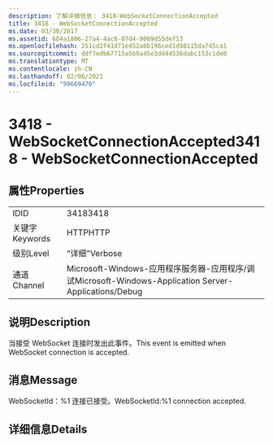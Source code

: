 ```yaml
---
description: 了解详细信息： 3418-WebSocketConnectionAccepted
title: 3418 - WebSocketConnectionAccepted
ms.date: 03/30/2017
ms.assetid: 684a1806-27a4-4ac8-87d4-9089d55def13
ms.openlocfilehash: 251cd2f41d71e452a6b196ced1d98115da745ca1
ms.sourcegitcommit: ddf7edb67715a5b9a45e3dd44536dabc153c1de0
ms.translationtype: MT
ms.contentlocale: zh-CN
ms.lasthandoff: 02/06/2021
ms.locfileid: "99669470"
---
```

# <a name="3418---websocketconnectionaccepted"></a><span data-ttu-id="69fc3-103">3418 - WebSocketConnectionAccepted</span><span class="sxs-lookup"><span data-stu-id="69fc3-103">3418 - WebSocketConnectionAccepted</span></span>

## <a name="properties"></a><span data-ttu-id="69fc3-104">属性</span><span class="sxs-lookup"><span data-stu-id="69fc3-104">Properties</span></span>  
  
|||  
|-|-|  
|<span data-ttu-id="69fc3-105">ID</span><span class="sxs-lookup"><span data-stu-id="69fc3-105">ID</span></span>|<span data-ttu-id="69fc3-106">3418</span><span class="sxs-lookup"><span data-stu-id="69fc3-106">3418</span></span>|  
|<span data-ttu-id="69fc3-107">关键字</span><span class="sxs-lookup"><span data-stu-id="69fc3-107">Keywords</span></span>|<span data-ttu-id="69fc3-108">HTTP</span><span class="sxs-lookup"><span data-stu-id="69fc3-108">HTTP</span></span>|  
|<span data-ttu-id="69fc3-109">级别</span><span class="sxs-lookup"><span data-stu-id="69fc3-109">Level</span></span>|<span data-ttu-id="69fc3-110">“详细”</span><span class="sxs-lookup"><span data-stu-id="69fc3-110">Verbose</span></span>|  
|<span data-ttu-id="69fc3-111">通道</span><span class="sxs-lookup"><span data-stu-id="69fc3-111">Channel</span></span>|<span data-ttu-id="69fc3-112">Microsoft-Windows-应用程序服务器-应用程序/调试</span><span class="sxs-lookup"><span data-stu-id="69fc3-112">Microsoft-Windows-Application Server-Applications/Debug</span></span>|  
  
## <a name="description"></a><span data-ttu-id="69fc3-113">说明</span><span class="sxs-lookup"><span data-stu-id="69fc3-113">Description</span></span>  

 <span data-ttu-id="69fc3-114">当接受 WebSocket 连接时发出此事件。</span><span class="sxs-lookup"><span data-stu-id="69fc3-114">This event is emitted when WebSocket connection is accepted.</span></span>  
  
## <a name="message"></a><span data-ttu-id="69fc3-115">消息</span><span class="sxs-lookup"><span data-stu-id="69fc3-115">Message</span></span>  

 <span data-ttu-id="69fc3-116">WebSocketId：%1 连接已接受。</span><span class="sxs-lookup"><span data-stu-id="69fc3-116">WebSocketId:%1 connection accepted.</span></span>  
  
## <a name="details"></a><span data-ttu-id="69fc3-117">详细信息</span><span class="sxs-lookup"><span data-stu-id="69fc3-117">Details</span></span>
